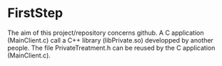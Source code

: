 # FirstStep
The aim of this project/repository concerns github.
A C application (MainClient.c) call a C++ library (libPrivate.so) developped by another people.
The file PrivateTreatment.h can be reused by the C application (MainClient.c).
